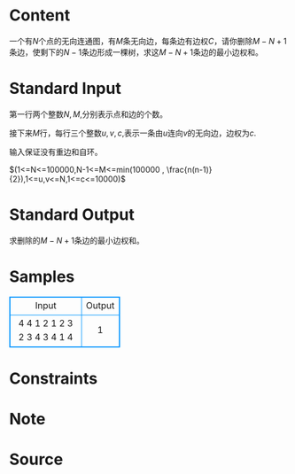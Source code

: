 
# Content

一个有$N$个点的无向连通图，有$M$条无向边，每条边有边权$C$，请你删除$M-N+1$条边，使剩下的$N-1$条边形成一棵树，求这$M-N+1$条边的最小边权和。

# Standard Input

第一行两个整数$N,M$,分别表示点和边的个数。

接下来$M$行，每行三个整数$u,v,c$,表示一条由$u$连向$v$的无向边，边权为$c$.

输入保证没有重边和自环。

$(1<=N<=100000,N-1<=M<=min(100000 , \frac{n(n-1)}{2}),1<=u,v<=N,1<=c<=10000)$

# Standard Output

求删除的$M-N+1$条边的最小边权和。

# Samples

<style>
        table,table tr th, table tr td { border:1px solid #0094ff; }
        table { width: 200px; min-height: 25px; line-height: 25px; text-align: center; border-collapse: collapse;}   
    </style>
<table>
	<tr>
		<td>Input</td>
		<td>Output</td>
	</tr>
<tr><td>4 4
1 2 1
2 3 2
3 4 3
4 1 4</td><td>1</td></tr></table>


# Constraints



# Note



# Source



